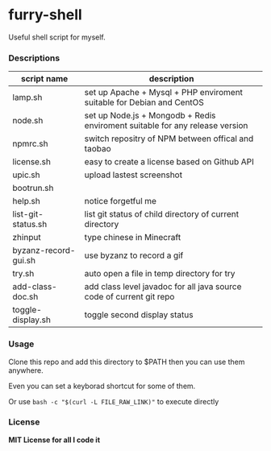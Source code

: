 furry-shell
======

Useful shell script for myself.

### Descriptions

|script name|description|
|---|---|
|lamp.sh|set up Apache + Mysql + PHP enviroment suitable for Debian and CentOS|
|node.sh|set up Node.js + Mongodb + Redis enviroment suitable for any release version|
|npmrc.sh|switch repositry of NPM between offical and taobao|
|license.sh|easy to create a license based on Github API|
|upic.sh|upload lastest screenshot|
|bootrun.sh| |
|help.sh|notice forgetful me|
|list-git-status.sh|list git status of child directory of current directory|
|zhinput|type chinese in Minecraft|
|byzanz-record-gui.sh|use byzanz to record a gif|
|try.sh|auto open a file in temp directory for try|
|add-class-doc.sh|add class level javadoc for all java source code of current git repo|
|toggle-display.sh|toggle second display status|

### Usage

Clone this repo and add this directory to $PATH then you can use them anywhere.

Even you can set a keyborad shortcut for some of them.

Or use `bash -c "$(curl -L FILE_RAW_LINK)"` to execute directly


### License

**MIT License for all I code it**